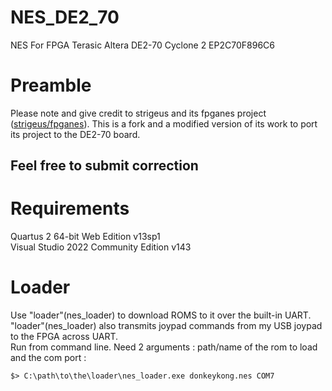 # NES_DE2_70
NES For FPGA Terasic Altera DE2-70 Cyclone 2 EP2C70F896C6
# Preamble
Please note and give credit to strigeus and its fpganes project ([strigeus/fpganes](https://github.com/strigeus/fpganes)). This is a fork and a modified version of its work to port its project to the DE2-70 board.
## Feel free to submit correction
# Requirements
Quartus 2 64-bit Web Edition v13sp1<br>
Visual Studio 2022 Community Edition v143
# Loader
Use "loader"(nes_loader) to download ROMS to it over the built-in UART.<br>
"loader"(nes_loader) also transmits joypad commands from my USB joypad to the FPGA across UART.<br>
Run from command line. Need 2 arguments : path/name of the rom to load and the com port :
```
$> C:\path\to\the\loader\nes_loader.exe donkeykong.nes COM7
```
